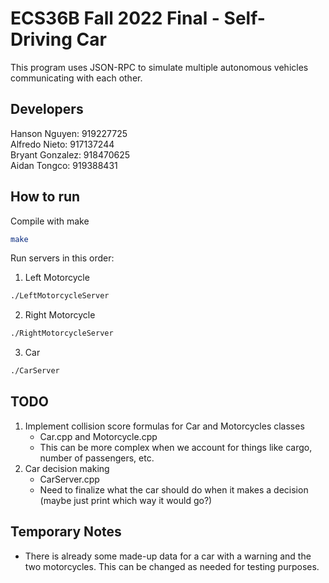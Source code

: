 # ECS36B Fall 2022 Final - Self-Driving Car
This program uses JSON-RPC to simulate multiple autonomous vehicles communicating with each other.
## Developers
Hanson Nguyen: 919227725  
Alfredo Nieto: 917137244  
Bryant Gonzalez: 918470625  
Aidan Tongco: 919388431
## How to run
Compile with make
```bash
make
```
Run servers in this order:
1. Left Motorcycle
```bash
./LeftMotorcycleServer
```
2. Right Motorcycle
```bash
./RightMotorcycleServer
```
3. Car
```bash
./CarServer
```
## TODO
1. Implement collision score formulas for Car and Motorcycles classes
    - Car.cpp and Motorcycle.cpp
    - This can be more complex when we account for things like cargo, number of passengers, etc.
2. Car decision making
    - CarServer.cpp
    - Need to finalize what the car should do when it makes a decision (maybe just print which way it would go?)
## Temporary Notes
- There is already some made-up data for a car with a warning and the two motorcycles. This can be changed as needed for testing purposes.